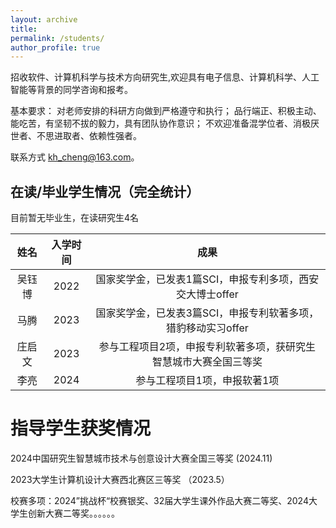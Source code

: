 ```yaml
---
layout: archive
title: 
permalink: /students/
author_profile: true
---
```


招收软件、计算机科学与技术方向研究生,欢迎具有电子信息、计算机科学、人工智能等背景的同学咨询和报考。

[//]: # (满足如下要求之一者优先考虑：)

[//]: # (具有良好的计算机编程基础；)

[//]: # (具有良好的英语水平；)

[//]: # (参加过数学类竞赛、程序设计大赛，并取得较好成绩者。)
基本要求：
对老师安排的科研方向做到严格遵守和执行；
品行端正、积极主动、能吃苦，有坚韧不拔的毅力，具有团队协作意识；
不欢迎准备混学位者、消极厌世者、不思进取者、依赖性强者。

联系方式 kh_cheng@163.com。

## 在读/毕业学生情况（完全统计）

目前暂无毕业生，在读研究生4名

| 姓名  | 入学时间 |                 成果                  |
|:---:|:----:|:-----------------------------------:|
| 吴钰博 | 2022 |  国家奖学金，已发表1篇SCI，申报专利多项，西安交大博士offer  |
| 马腾  | 2023 | 国家奖学金，已发表3篇SCI，申报专利软著多项，猎豹移动实习offer |
| 庄启文 | 2023 |  参与工程项目2项，申报专利软著多项，获研究生智慧城市大赛全国三等奖  |
| 李亮  | 2024 |           参与工程项目1项，申报软著1项           | 


# 指导学生获奖情况
2024中国研究生智慧城市技术与创意设计大赛全国三等奖 (2024.11)

2023大学生计算机设计大赛西北赛区三等奖 （2023.5）

校赛多项：2024”挑战杯“校赛银奖、32届大学生课外作品大赛二等奖、2024大学生创新大赛二等奖。。。。。。

